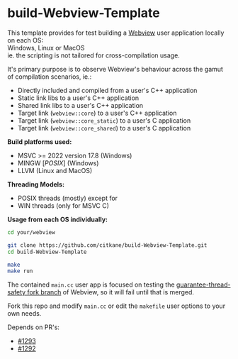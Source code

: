 # build-Webview-Template
This template provides for test building a [Webview](https://github.com/webview/webview) user application locally on each OS:<br>
Windows, Linux or MacOS<br>
ie. the scripting is not tailored for cross-compilation usage.

It's primary purpose is to observe Webview's behaviour across the gamut of compilation scenarios, ie.:
- Directly included and compiled from a user's C++ application
- Static link libs to a user's C++ application
- Shared link libs to a user's C++ application
- Target link (`webview::core`) to a user's C++ application
- Target link (`webview::core_static`) to a user's C application
- Target link (`webview::core_shared`) to a user's C application

**Build platforms used:**
- MSVC >= 2022 version 17.8 (Windows)
- MINGW [*POSIX*] (Windows)
- LLVM (Linux and MacOS)

**Threading Models:**
- POSIX threads (mostly) except for
- WIN threads (only for MSVC C)

**Usage from each OS individually:**
```bash
cd your/webview
```

```bash
git clone https://github.com/citkane/build-Webview-Template.git
cd build-Webview-Template

make
make run
```

The contained `main.cc` user app is focused on testing the [guarantee-thread-safety fork branch](https://github.com/citkane/webview/tree/guarantee-thread-safety) of Webview, so it will fail until that is merged.

Fork this repo and modify `main.cc` or edit the `makefile` user options to your own needs.

Depends on PR's:
- [#1293](https://github.com/webview/webview/pull/1293)
- [#1292](https://github.com/webview/webview/pull/1292)


